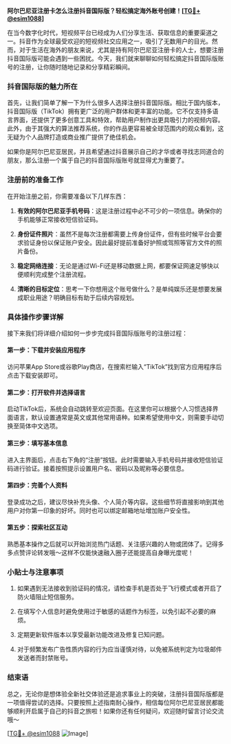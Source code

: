 **阿尔巴尼亚注册卡怎么注册抖音国际版？轻松搞定海外账号创建！[[TG💪+ @esim1088](https://t.me/s/esim1088)]**

在当今数字化时代，短视频平台已经成为人们分享生活、获取信息的重要渠道之一。抖音作为全球最受欢迎的短视频社交应用之一，吸引了无数用户的目光。然而，对于生活在海外的朋友来说，尤其是持有阿尔巴尼亚注册卡的人士，想要注册抖音国际版可能会遇到一些困扰。今天，我们就来聊聊如何轻松搞定抖音国际版账号的注册，让你随时随地记录和分享精彩瞬间。

### 抖音国际版的魅力所在

首先，让我们简单了解一下为什么很多人选择注册抖音国际版。相比于国内版本，抖音国际版（TikTok）拥有更广泛的用户群体和更丰富的功能。它不仅支持多语言界面，还提供了更多创意工具和特效，帮助用户制作出更具吸引力的视频内容。此外，由于其强大的算法推荐系统，你的作品更容易被全球范围内的观众看到，这无疑为个人品牌打造或商业推广提供了绝佳机会。

如果你是阿尔巴尼亚居民，并且希望通过抖音展示自己的才华或者寻找志同道合的朋友，那么注册一个属于自己的抖音国际版账号就显得尤为重要了。

### 注册前的准备工作

在开始注册之前，你需要准备以下几样东西：

1. **有效的阿尔巴尼亚手机号码**：这是注册过程中必不可少的一项信息。确保你的手机能够正常接收短信验证码。
   
2. **身份证件照片**：虽然不是每次注册都需要上传身份证件，但有些时候平台会要求验证身份以保证账户安全。因此最好提前准备好护照或驾照等官方文件的照片备份。

3. **稳定网络连接**：无论是通过Wi-Fi还是移动数据上网，都要保证网速足够快以便顺利完成整个注册流程。

4. **清晰的目标定位**：思考一下你想用这个账号做什么？是单纯娱乐还是想要发展成职业用途？明确目标有助于后续内容规划。

### 具体操作步骤详解

接下来我们将详细介绍如何一步步完成抖音国际版账号的注册过程：

#### 第一步：下载并安装应用程序
访问苹果App Store或谷歌Play商店，在搜索栏输入“TikTok”找到官方应用程序后点击下载安装即可。

#### 第二步：打开软件并选择语言
启动TikTok后，系统会自动跳转至欢迎页面。在这里你可以根据个人习惯选择界面语言，默认设置通常是英文或其他常用语种。如果希望使用中文，则需要手动切换至简体中文选项。

#### 第三步：填写基本信息
进入主界面后，点击右下角的“注册”按钮。此时需要输入手机号码并接收短信验证码进行验证。接着按照提示设置用户名、密码以及昵称等必要信息。

#### 第四步：完善个人资料
登录成功之后，建议尽快补充头像、个人简介等内容。这些细节将直接影响到其他用户对你第一印象的好坏。同时也可以绑定邮箱地址增加账户安全性。

#### 第五步：探索社区互动
熟悉基本操作之后就可以开始浏览热门话题、关注感兴趣的人物或团体了。记得多多点赞评论转发哦～这样不仅能快速融入圈子还能提高自身曝光度呢！

### 小贴士与注意事项

1. 如果遇到无法接收到验证码的情况，请检查手机是否处于飞行模式或者开启了防火墙阻止短信服务。
   
2. 在填写个人信息时避免使用过于敏感的话题作为标签，以免引起不必要的麻烦。

3. 定期更新软件版本以享受最新功能改进及修复已知问题。

4. 对于频繁发布广告性质内容的行为应当谨慎对待，以免被系统判定为垃圾邮件发送者而封禁账号。

### 结束语

总之，无论你是想体验全新社交体验还是追求事业上的突破，注册抖音国际版都是一项值得尝试的选择。只要按照上述指南耐心操作，相信每位阿尔巴尼亚居民都能够顺利开启属于自己的抖音之旅啦！如果你还有任何疑问，欢迎随时留言讨论交流哦～

[[TG💪+ @esim1088](https://t.me/s/esim1088) ![Image](https://i.postimg.cc/4NQfJmqS/Snipaste-2025-05-13-00-14-12.png)]
